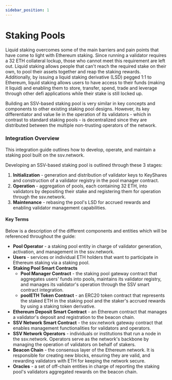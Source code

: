 ```yaml
---
sidebar_position: 1
---
```


# Staking Pools

Liquid staking overcomes some of the main barriers and pain points that have come to light with Ethereum staking. Since running a validator requires a 32 ETH collateral lockup, those who cannot meet this requirement are left out. Liquid staking allows people that can't reach the required stake on their own, to pool their assets together and reap the staking rewards. Additionally, by issuing a liquid staking derivative (LSD) pegged 1:1 to Ethereum, liquid staking allows users to have access to their funds (making it liquid) and enabling them to store, transfer, spend, trade and leverage through other defi applications while their stake is still locked up.

Building an SSV-based staking pool is very similar in key concepts and components to other existing staking pool designs. However, its key differentiator and value lie in the operation of its validators - which in contrast to standard staking pools - is decentralized since they are distributed between the multiple non-trusting operators of the network.

### Integration Overview

This integration guide outlines how to develop, operate, and maintain a staking pool built on the ssv.network.

Developing an SSV-based staking pool is outlined through these 3 stages:

1. **Initialization** - generation and distribution of validator keys to KeyShares and construction of a validator registry in the pool manager contract.
2. **Operation** - aggregation of pools, each containing 32 ETH, into validators by depositing their stake and registering them for operation through the ssv.network.
3. **Maintenance** - rebasing the pool's LSD for accrued rewards and enabling validator management capabilities.

#### Key Terms

Below is a description of the different components and entities which will be referenced throughout the guide:

* **Pool Operator** - a staking pool entity in charge of validator generation, activation, and management in the ssv.network.
* **Users** - services or individual ETH holders that want to participate in Ethereum staking via a staking pool.
* **Staking Pool Smart Contracts**
  * **Pool Manager Contract** - the staking pool gateway contract that aggregates users' funds into pools, maintains its validator registry, and manages its validator's operation through the SSV smart contract integration.
  * **poolETH Token Contract** - an ERC20 token contract that represents the staked ETH in the staking pool and the staker's accrued rewards by using a staking token derivative.
* **Ethereum Deposit Smart Contract** - an Ethereum contract that manages a validator's deposit and registration to the beacon chain.
* **SSV Network Smart Contract** - the ssv.network gateway contract that enables management functionalities for validators and operators.
* **SSV Network Operators** - individuals or institutions that run a node in the ssv.network. Operators serve as the network's backbone by managing the operation of validators on behalf of stakers.
* **Beacon Chain** - the consensus layer of the Ethereum network. It is responsible for creating new blocks, ensuring they are valid, and rewarding validators with ETH for keeping the network secure.
* **Oracles** - a set of off-chain entities in charge of reporting the staking pool's validators aggregated rewards on the beacon chain.
